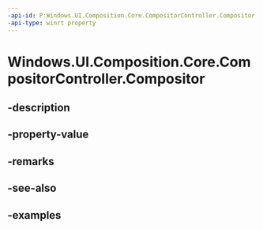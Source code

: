 ```yaml
---
-api-id: P:Windows.UI.Composition.Core.CompositorController.Compositor
-api-type: winrt property
---
```


<!-- Property syntax.
public Compositor Compositor { get; }
-->

# Windows.UI.Composition.Core.CompositorController.Compositor

## -description

## -property-value

## -remarks

## -see-also

## -examples

